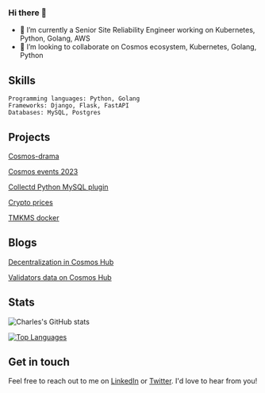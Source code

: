 ### Hi there 👋

- 🔭 I’m currently a Senior Site Reliability Engineer working on Kubernetes, Python, Golang, AWS
- 👯 I’m looking to collaborate on Cosmos ecosystem, Kubernetes, Golang, Python

## Skills

    Programming languages: Python, Golang
    Frameworks: Django, Flask, FastAPI
    Databases: MySQL, Postgres 

## Projects

   [Cosmos-drama](https://github.com/CharlesJUDITH/cosmos-drama)
   
   [Cosmos events 2023](https://github.com/CharlesJUDITH/cosmos-events)

   [Collectd Python MySQL plugin](https://github.com/CharlesJUDITH/collectd-python-mysql)

   [Crypto prices](https://github.com/CharlesJUDITH/get-crypto-prices)
   
   [TMKMS docker](https://github.com/CharlesJUDITH/tmkms-docker)

## Blogs

   [Decentralization in Cosmos Hub](https://medium.com/@chuckfromtheblock/decentralization-in-cosmos-hub-9367431d7619)

   [Validators data on Cosmos Hub](https://medium.com/@chuckfromtheblock/validators-data-on-cosmos-hub-ec0aef5c6027)

## Stats

![Charles's GitHub stats](https://github-readme-stats.vercel.app/api?username=CharlesJUDITH&show_icons=true&theme=blue-green)


[![Top Languages](https://github-readme-stats.vercel.app/api/top-langs/?username=CharlesJUDITH&layout=compact&theme=monokai)](https://github.com/anuraghazra/github-readme-stats)

## Get in touch

Feel free to reach out to me on [LinkedIn](https://www.linkedin.com/in/charles-judith-572812188/) or [Twitter](https://twitter.com/Charles_JUDITH). I'd love to hear from you!
